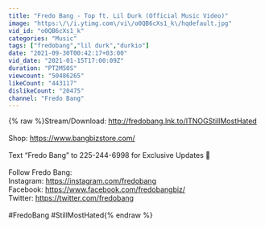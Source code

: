 ```yaml
---
title: "Fredo Bang - Top ft. Lil Durk (Official Music Video)"
image: "https:\/\/i.ytimg.com\/vi\/o0QB6cXs1_k\/hqdefault.jpg"
vid_id: "o0QB6cXs1_k"
categories: "Music"
tags: ["fredobang","lil durk","durkio"]
date: "2021-09-30T00:42:17+03:00"
vid_date: "2021-01-15T17:00:09Z"
duration: "PT2M50S"
viewcount: "50486265"
likeCount: "443117"
dislikeCount: "20475"
channel: "Fredo Bang"
---
```

{% raw %}Stream/Download: <a rel="nofollow" target="blank" href="http://fredobang.lnk.to/ITNOGStillMostHated">http://fredobang.lnk.to/ITNOGStillMostHated</a><br /><br />Shop: <a rel="nofollow" target="blank" href="https://www.bangbizstore.com/​​">https://www.bangbizstore.com/​​</a> <br /><br />Text “Fredo Bang” to 225-244-6998 for Exclusive Updates 🦍 <br /><br />Follow Fredo Bang: <br />Instagram: <a rel="nofollow" target="blank" href="https://instagram.com/fredobang">https://instagram.com/fredobang</a> <br />Facebook: <a rel="nofollow" target="blank" href="https://www.facebook.com/fredobangbiz/">https://www.facebook.com/fredobangbiz/</a> <br />Twitter: <a rel="nofollow" target="blank" href="https://twitter.com/fredobang">https://twitter.com/fredobang</a> <br /><br />#FredoBang #StillMostHated{% endraw %}
